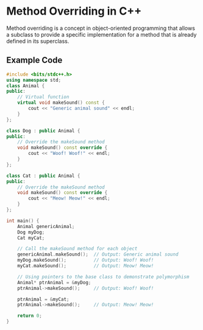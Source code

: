 # Method Overriding in C++

Method overriding is a concept in object-oriented programming that allows a subclass to provide a specific implementation for a method that is already defined in its superclass. 

## Example Code

```cpp
#include <bits/stdc++.h>
using namespace std;
class Animal {
public:
    // Virtual function
    virtual void makeSound() const {
        cout << "Generic animal sound" << endl;
    }
};

class Dog : public Animal {
public:
    // Override the makeSound method
    void makeSound() const override {
        cout << "Woof! Woof!" << endl;
    }
};

class Cat : public Animal {
public:
    // Override the makeSound method
    void makeSound() const override {
        cout << "Meow! Meow!" << endl;
    }
};

int main() {
    Animal genericAnimal;
    Dog myDog;
    Cat myCat;

    // Call the makeSound method for each object
    genericAnimal.makeSound();  // Output: Generic animal sound
    myDog.makeSound();          // Output: Woof! Woof!
    myCat.makeSound();          // Output: Meow! Meow!

    // Using pointers to the base class to demonstrate polymorphism
    Animal* ptrAnimal = &myDog;
    ptrAnimal->makeSound();     // Output: Woof! Woof!

    ptrAnimal = &myCat;
    ptrAnimal->makeSound();     // Output: Meow! Meow!

    return 0;
}


```
